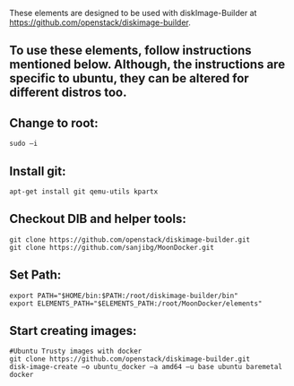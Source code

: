 These elements are designed to be used with diskImage-Builder 
at https://github.com/openstack/diskimage-builder.

To use these elements, follow instructions mentioned below. 
Although, the instructions are specific to ubuntu, they can
be altered for different distros too.
----------------------------------------------------------

Change to root:
----------------
	sudo –i

Install git:
----------------
	apt-get install git qemu-utils kpartx

Checkout DIB and helper tools:
----------------
	git clone https://github.com/openstack/diskimage-builder.git
	git clone https://github.com/sanjibg/MoonDocker.git
	
Set Path:
----------------
	export PATH="$HOME/bin:$PATH:/root/diskimage-builder/bin"
	export ELEMENTS_PATH="$ELEMENTS_PATH:/root/MoonDocker/elements"

Start creating images:
----------------
	#Ubuntu Trusty images with docker
	git clone https://github.com/openstack/diskimage-builder.git
	disk-image-create –o ubuntu_docker –a amd64 –u base ubuntu baremetal docker

